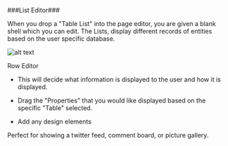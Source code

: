 ###List Editor###

When you drop a "Table List" into the page editor, you are given a blank shell which you can edit. The Lists, display different records of entities based on the user specific database. 

![alt text](http://appcubator.com/static/img/tutorial/Row_Editor.png)

Row Editor
- This will decide what information is displayed to the user and how it is displayed.

- Drag the "Properties" that you would like displayed based on the specific "Table" selected. 

- Add any design elements

Perfect for showing a twitter feed, comment board, or picture gallery.